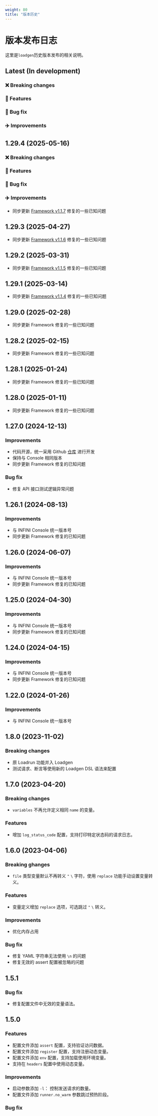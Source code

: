 ```yaml
---
weight: 80
title: "版本历史"
---
```


# 版本发布日志

这里是`loadgen`历史版本发布的相关说明。

## Latest (In development)  
### ❌ Breaking changes  
### 🚀 Features  
### 🐛 Bug fix  
### ✈️ Improvements  

## 1.29.4 (2025-05-16)
### ❌ Breaking changes  
### 🚀 Features  
### 🐛 Bug fix  
### ✈️ Improvements  
- 同步更新 [Framework v1.1.7](https://docs.infinilabs.com/framework/v1.1.7/docs/references/http_client/) 修复的一些已知问题

## 1.29.3 (2025-04-27)
- 同步更新 [Framework v1.1.6](https://docs.infinilabs.com/framework/v1.1.6/docs/references/http_client/) 修复的一些已知问题

## 1.29.2 (2025-03-31)
- 同步更新 [Framework v1.1.5](https://docs.infinilabs.com/framework/v1.1.5/docs/references/http_client/) 修复的一些已知问题


## 1.29.1 (2025-03-14)
- 同步更新 [Framework v1.1.4](https://docs.infinilabs.com/framework/v1.1.4/docs/references/http_client/) 修复的一些已知问题


## 1.29.0 (2025-02-28)

- 同步更新 Framework 修复的一些已知问题

## 1.28.2 (2025-02-15)

- 同步更新 Framework 修复的一些已知问题

## 1.28.1 (2025-01-24)

- 同步更新 Framework 修复的一些已知问题

## 1.28.0 (2025-01-11)

- 同步更新 Framework 修复的一些已知问题

## 1.27.0 (2024-12-13)

### Improvements

- 代码开源，统一采用 Github [仓库](https://github.com/infinilabs/loadgen) 进行开发
- 保持与 Console 相同版本
- 同步更新 Framework 修复的已知问题

### Bug fix

- 修复 API 接口测试逻辑异常问题

## 1.26.1 (2024-08-13)

### Improvements

- 与 INFINI Console 统一版本号
- 同步更新 Framework 修复的已知问题

## 1.26.0 (2024-06-07)

### Improvements

- 与 INFINI Console 统一版本号
- 同步更新 Framework 修复的已知问题

## 1.25.0 (2024-04-30)

### Improvements

- 与 INFINI Console 统一版本号
- 同步更新 Framework 修复的已知问题

## 1.24.0 (2024-04-15)

### Improvements

- 与 INFINI Console 统一版本号
- 同步更新 Framework 修复的已知问题

## 1.22.0 (2024-01-26)

### Improvements

- 与 INFINI Console 统一版本号

## 1.8.0 (2023-11-02)

### Breaking changes

- 原 Loadrun 功能并入 Loadgen
- 测试请求、断言等使用新的 Loadgen DSL 语法来配置

## 1.7.0 (2023-04-20)

### Breaking changes

- `variables` 不再允许定义相同 `name` 的变量。

### Features

- 增加 `log_status_code` 配置，支持打印特定状态码的请求日志。

## 1.6.0 (2023-04-06)

### Breaking ghanges

- `file` 类型变量默认不再转义 `"` `\` 字符，使用 `replace` 功能手动设置变量转义。

### Features

- 变量定义增加 `replace` 选项，可选跳过 `"` `\` 转义。

### Improvements

- 优化内存占用

### Bug fix

- 修复 YAML 字符串无法使用 `\n` 的问题
- 修复无效的 assert 配置被忽略的问题

## 1.5.1

### Bug fix

- 修复配置文件中无效的变量语法。

## 1.5.0

### Features

- 配置文件添加 `assert` 配置，支持验证访问数据。
- 配置文件添加 `register` 配置，支持注册动态变量。
- 配置文件添加 `env` 配置，支持加载使用环境变量。
- 支持在 `headers` 配置中使用动态变量。

### Improvements

- 启动参数添加 `-l`： 控制发送请求的数量。
- 配置文件添加 `runner.no_warm` 参数跳过预热阶段。

### Bug fix

